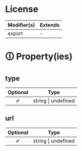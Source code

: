 # License

| Modifier(s)                            | Extends                                    |
|----------------------------------------|--------------------------------------------|
| export | - |

# &#128712; Property(ies)

## type

| Optional                           | Type                         |
|:----------------------------------:|------------------------------|
| ✔ | string &#124; undefined |

## url

| Optional                           | Type                         |
|:----------------------------------:|------------------------------|
| ✔ | string &#124; undefined |